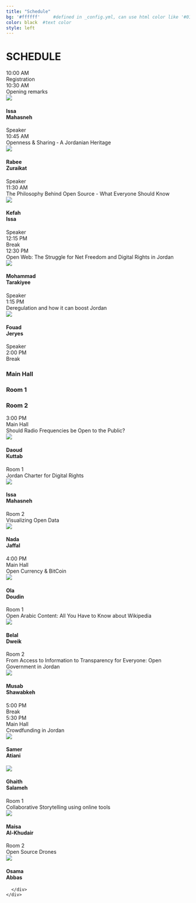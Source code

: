 ```yaml
---
title: "Schedule"
bg: '#ffffff'     #defined in _config.yml, can use html color like '#010101'
color: black  #text color
style: left
---
```


# SCHEDULE

<div class="container">
  <div class="row grey">
    <div class="col-md-2">
      <div class="green-sqr">
        10:00 AM
      </div>
    </div>
    <div class="col-md-9">
      <div class="session-container">
        <div class="session-title">Registration</div>
      </div>
      <div class="row"></div>
    </div>
  </div>

  <!-- 1st key note*/ -->
  <div class="row grey">
    <div class="col-md-2">
      <div class="green-sqr">
        10:30 AM
      </div>
    </div>
    <div class="col-md-9">
      <div class="row">
        <div class="session-container">
          <div class="session-title">Opening remarks</div>
          <div class="img-repeat"></div>
        </div>
      </div>
      <div class="row">
        <div class="media">
          <div class="media-left">
            <a href="#">
              <img class="media-object img-circle" src="{{ site.baseurl }}/img/speakers/mahasneh.png">
            </a>
          </div>
          <div class="media-body">
            <h4 class="media-heading">Issa<br>Mahasneh</h4>
            Speaker
          </div>
        </div>
      </div>
    </div>
  </div>

  <!-- 2nd key note*/ -->
  <div class="row grey">
    <div class="col-md-2">
      <div class="green-sqr">
        10:45 AM
      </div>
    </div>
    <div class="col-md-9">
      <div class="row">
        <div class="session-container">
          <div class="session-title">Openness & Sharing ‐ A Jordanian Heritage</div>
          <div class="img-repeat"></div>
        </div>
      </div>
      <div class="row">
        <div class="media">
          <div class="media-left">
            <a href="#">
              <img class="media-object img-circle" src="{{ site.baseurl }}/img/speakers/zuraikat.png">
            </a>
          </div>
          <div class="media-body">
            <h4 class="media-heading">Rabee<br>Zuraikat</h4>
            Speaker
          </div>
        </div>
      </div>
    </div>
  </div>

  <!-- 3rd key note*/ -->
  <div class="row grey">
    <div class="col-md-2">
      <div class="green-sqr">
        11:30 AM
      </div>
    </div>
    <div class="col-md-9">
      <div class="row">
        <div class="session-container">
          <div class="session-title">The Philosophy Behind Open Source - What Everyone Should Know</div>
          <div class="img-repeat"></div>
        </div>
      </div>
      <div class="row">
        <div class="media">
          <div class="media-left">
            <a href="#">
              <img class="media-object img-circle" src="{{ site.baseurl }}/img/speakers/issa.png">
            </a>
          </div>
          <div class="media-body">
            <h4 class="media-heading">Kefah<br>Issa</h4>
            Speaker
          </div>
        </div>
      </div>
    </div>
  </div>
  
  <!-- 1st coffee break -->
  <div class="row grey">
    <div class="col-md-2">
      <div class="green-sqr">
        12:15 PM
      </div>
    </div>
    <div class="col-md-9">
      <div class="session-container">
        <div class="session-title">Break</div>
      </div>
      <div class="row"></div>
    </div>
  </div>  

  <!-- 4th key note*/ -->
  <div class="row grey">
    <div class="col-md-2">
      <div class="green-sqr">
        12:30 PM
      </div>
    </div>
    <div class="col-md-9">
      <div class="row">
        <div class="session-container">
          <div class="session-title">Open Web: The Struggle for Net Freedom and Digital Rights in Jordan</div>
          <div class="img-repeat"></div>
        </div>
      </div>
      <div class="row">
        <div class="media">
          <div class="media-left">
            <a href="#">
              <img class="media-object img-circle" src="{{ site.baseurl }}/img/speakers/tarakiyee.png">
            </a>
          </div>
          <div class="media-body">
            <h4 class="media-heading">Mohammad<br>Tarakiyee</h4>
            Speaker
          </div>
        </div>
      </div>
    </div>
  </div>


  <!-- 4th key note*/ -->
  <div class="row grey">
    <div class="col-md-2">
      <div class="green-sqr">
         1:15 PM
      </div>
    </div>
    <div class="col-md-9">
      <div class="row">
        <div class="session-container">
          <div class="session-title">Deregulation and how it can boost Jordan</div>
          <div class="img-repeat"></div>
        </div>
      </div>
      <div class="row">
        <div class="media">
          <div class="media-left">
            <a href="#">
              <img class="media-object img-circle" src="{{ site.baseurl }}/img/speakers/fouad.jpg">
            </a>
          </div>
          <div class="media-body">
            <h4 class="media-heading">Fouad<br>Jeryes</h4>
            Speaker
          </div>
        </div>
      </div>
    </div>
  </div>


  <div class="row grey">
    <div class="col-md-2">
      <div class="green-sqr">
        2:00 PM
      </div>
    </div>
    <div class="col-md-9">
      <div class="session-container">
        <div class="session-title">Break</div>
      </div>
      <div class="row"></div>
    </div>
  </div>

</div>

<div class="container hidden-xs hidden-sm">
  <div class='row'>
    <div class='col-md-2 col-grey col-md-offset-3'>
      <h3 class="venue">Main Hall</h3>
    </div>
    <div class='col-md-2 col-grey col-md-offset-1'>
        <h3 class="venue">Room 1</h3>
    </div>
    <div class='col-md-2 col-grey col-md-offset-1'>
      <h3 class="venue">Room 2</h3>
    </div>

  </div>
</div>

<div class="container">
  <div class="row grey">
    <div class="col-md-3">
      <div class="green-sqr">
        3:00 PM
      </div>
    </div>
    <div class="col-md-9 col-xs-12">
      <div class="row">
        <div class="col-md-4">
          <span class="visible-xs visible-sm venue">Main Hall</span>
          <div class="session-container">
            <div class="session-title">Should Radio Frequencies be Open to the Public?</div>
          </div>
          <div class="img-repeat"></div>
          <div class="media">
            <div class="media-left">
              <a href="#">
                <img class="media-object img-circle" src="{{ site.baseurl }}/img/speakers/kuttab.png">
              </a>
            </div>
            <div class="media-body">
              <h4 class="media-heading">Daoud<br>Kuttab</h4>
            </div>
          </div>
        </div>
        <div class="col-md-4">
          <span class="visible-xs visible-sm venue">Room 1</span>
          <div class="session-container">
            <div class="session-title">Jordan Charter for Digital Rights</div>
          </div>
          <div class="img-repeat"></div>
          <div class="media">
            <div class="media-left">
              <a href="#">
                <img class="media-object img-circle" src="{{ site.baseurl }}/img/speakers/mahasneh.png">
              </a>
            </div>
            <div class="media-body">
              <h4 class="media-heading">Issa<br>Mahasneh</h4>
            </div>
          </div>
        </div>
        <div class="col-md-4">
          <span class="visible-xs visible-sm venue">Room 2</span>
          <div class="session-container">
            <div class="session-title">Visualizing Open Data</div>
          </div>
          <div class="img-repeat"></div>
          <div class="media">
            <div class="media-left">
              <a href="#">
                <img class="media-object img-circle" src="{{ site.baseurl }}/img/speakers/jaffal.png">
              </a>
            </div>
            <div class="media-body">
              <h4 class="media-heading">Nada<br>Jaffal</h4>
            </div>
          </div>
        </div>
      </div>
    </div>
  </div>
</div>

<!-- 2nd parallel sessions -->
<div class="container">
  <div class="row grey">
    <div class="col-md-3">
      <div class="green-sqr">
        4:00 PM
      </div>
    </div>
    <div class="col-md-9 col-xs-12">
      <div class="row">
        <div class="col-md-4">
          <span class="visible-xs visible-sm venue">Main Hall</span>
          <div class="session-container">
            <div class="session-title">Open Currency & BitCoin</div>
          </div>
          <div class="img-repeat"></div>
          <div class="media">
            <div class="media-left">
              <a href="#">
                <img class="media-object img-circle" src="{{ site.baseurl }}/img/speakers/doudin.png">
              </a>
            </div>
            <div class="media-body">
              <h4 class="media-heading">Ola<br>Doudin</h4>
            </div>
          </div>
        </div>
        <div class="col-md-4">
          <span class="visible-xs visible-sm venue">Room 1</span>
          <div class="session-container">
            <div class="session-title">Open Arabic Content: All You Have to Know about Wikipedia</div>
          </div>
          <div class="img-repeat"></div>
          <div class="media">
            <div class="media-left">
              <a href="#">
                <img class="media-object img-circle" src="{{ site.baseurl }}/img/speakers/dweik.png">
              </a>
            </div>
            <div class="media-body">
              <h4 class="media-heading">Belal<br>Dweik</h4>
            </div>
          </div>
        </div>
        <div class="col-md-4">
          <span class="visible-xs visible-sm venue">Room 2</span>
          <div class="session-container">
            <div class="session-title">From Access to Information to Transparency for Everyone: Open Government in Jordan</div>
          </div>
          <div class="img-repeat"></div>
          <div class="media">
            <div class="media-left">
              <a href="#">
                <img class="media-object img-circle" src="{{ site.baseurl }}/img/speakers/shawabkeh.png">
              </a>
            </div>
            <div class="media-body">
              <h4 class="media-heading">Musab<br>Shawabkeh</h4>
            </div>
          </div>
        </div>
      </div>
    </div>
  </div>
</div>

<!-- Break -->
<div class="container">
  <div class="row grey">
    <div class="col-md-3">
      <div class="green-sqr">
        5:00 PM
      </div>
    </div>
    <div class="col-md-9 col-xs-12">
      <div class="row">
          <div class="session-container">
            <div class="session-title">Break</div>
          </div>
      </div>
    </div>
  </div>
</div>

<!-- 3rd parallel sessions -->
<div class="container">
  <div class="row grey">
    <div class="col-md-3">
      <div class="green-sqr">
        5:30 PM
      </div>
    </div>
    <div class="col-md-9 col-xs-12">
      <div class="row">
        <div class="col-md-4">
          <span class="visible-xs visible-sm venue">Main Hall</span>
          <div class="session-container">
            <div class="session-title">Crowdfunding in Jordan</div>
          </div>
          <div class="img-repeat"></div>
          <div class="media">
            <div class="media-left">
              <a href="#">
                <img class="media-object img-circle" src="{{ site.baseurl }}/img/speakers/atiani.png">
              </a>
            </div>
            <div class="media-body">
              <h4 class="media-heading">Samer<br>Atiani</h4>
            </div>
          </div>
          <div class="media">
            <div class="media-left">
              <a href="#">
                <img class="media-object img-circle" src="{{ site.baseurl }}/img/speakers/salameh.png">
              </a>
            </div>
            <div class="media-body">
              <h4 class="media-heading">Ghaith<br>Salameh</h4>
            </div>
          </div>
        </div>
        <div class="col-md-4">
          <span class="visible-xs visible-sm venue">Room 1</span>
          <div class="session-container">
            <div class="session-title">Collaborative Storytelling using online tools</div>
          </div>
          <div class="img-repeat"></div>
          <div class="media">
            <div class="media-left">
              <a href="#">
                <img class="media-object img-circle" src="{{ site.baseurl }}/img/speakers/khudeir.png">
              </a>
            </div>
            <div class="media-body">
              <h4 class="media-heading">Maisa<br>Al-Khudair</h4>
            </div>
          </div>
        </div>
        <div class="col-md-4">
          <span class="visible-xs visible-sm venue">Room 2</span>
          <div class="session-container">
            <div class="session-title">Open Source Drones</div>
          </div>
          <div class="img-repeat"></div>
          <div class="media">
            <div class="media-left">
              <a href="#">
                <img class="media-object img-circle" src="{{ site.baseurl }}/img/speakers/abbas.png">
              </a>
            </div>
            <div class="media-body">
              <h4 class="media-heading">Osama<br>Abbas</h4>
            </div>
          </div>
        </div>

      </div>
    </div>
  </div>
</div>
